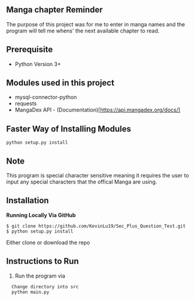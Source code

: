 ## Manga chapter Reminder
The purpose of this project was for me to enter in manga names and the program will tell me whens' the next available chapter to read.

## Prerequisite
* Python Version 3+

## Modules used in this project
* mysql-connector-python
* requests
* MangaDex API - (Documentation)[https://api.mangadex.org/docs/]

## Faster Way of Installing Modules
```
python setup.py install
```

## Note
This program is special character sensitive meaning it requires the user to input any special characters that the offical Manga are using.

## Installation
**Running Locally Via GitHub**
```
$ git clone https://github.com/KevinLu19/Sec_Plus_Question_Test.git
$ python setup.py install
```
Either clone or download the repo

## Instructions to Run
1. Run the program via 
```
  Change directory into src
  python main.py
```